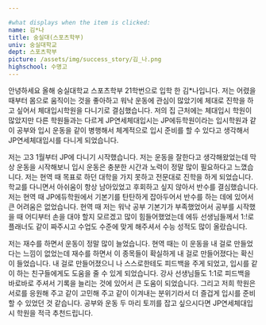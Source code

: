 ```yaml
---

#what displays when the item is clicked:
name: 김*나
title: 숭실대(스포츠학부)
univ: 숭실대학교
dept: 스포츠학부
picture: /assets/img/success_story/김_나.png
highschool: 수명고
--- 
```

안녕하세요 올해 숭실대학교 스포츠학부 21학번으로 입학 한 김*나입니다.
저는 어렸을 때부터 몸으로 움직이는 것을 좋아하고 워낙 운동에 관심이 많았기에 체대로 진학을 하고 싶어서 체대입시학원을 다니기로 결심했습니다.
저의 집 근처에는 체대입시 학원이 많았지만 다른 학원들과는 다르게 JP연세체대입시는 JP에듀학원이라는 입시학원과 같이 공부와 입시 운동을 같이 
병행해서 체계적으로 입시 준비를 할 수 있다고 생각해서 JP연세체대입시를 다니게 되었습니다.

저는 고3 1월부터 JP에 다니기 시작했습니다. 저는 운동을 잘한다고 생각해왔었는데 막상 운동을 시작해보니 입시 운동은 충분한 시간과 노력이
정말 많이 필요하다고 느꼈습니다. 저는 현역 때 목표로 하던 대학을 가지 못하고 전문대로 진학을 하게 되었습니다.
학교를 다니면서 아쉬움이 항상 남아있었고 후회하고 싶지 않아서 반수를 결심했습니다. 저는 현역 때 JP에듀학원에서 기본기를 탄탄하게 잡아두어서 
반수를 하는 데에 있어서 큰 어려움은 없었습니다. 현역 때 저는 워낙 공부 기본기가 부족했었어서 공부를 시작했을 때 어디부터 손을 대야 할지 모르겠고 
많이 힘들어했었는데 에듀 선생님들께서 1:!로 플래너도 같이 짜주시고 수업도 수준에 맞게 해주셔서 수능 성적도 많이 올랐습니다.

저는 재수를 하면서 운동이 정말 많이 늘었습니다. 
현역 때는 이 운동을 내 걸로 만들었다는 느낌이 없었는데 재수를 하면서 이 종목들이 확실하게 내 걸로 만들어졌다는 확신이 들었습니다.
내 걸로 만들어졌으니 나 스스로한테도 피드백을 주게 되었고, 입시를 같이 하는 친구들에게도 도움을 줄 수 있게 되었습니다.
강사 선생님들도 1:1로 피드백을 바로바로 주셔서 기록을 늘리는 것에 있어서 큰 도움이 되었습니다. 그리고 저희 학원은 서로를 응원해 주고 같이 고민해 주고 
같이 이겨내는 분위기라서 더 즐겁게 입시를 준비할 수 있었던 것 같습니다. 공부와 운동 두 마리 토끼를 잡고 싶으시다면 JP연세체대입시 학원을 적극 추천드립니다.
